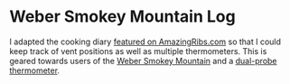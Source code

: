 # Weber Smokey Mountain Log

I adapted the cooking diary [featured on AmazingRibs.com][meathead] so
that I could keep track of vent positions as well as multiple
thermometers.  This is geared towards users of the
[Weber Smokey Mountain][vwb] and a
[dual-probe thermometer][thermometer].

[meathead]: http://amazingribs.com/tips_and_technique/cooking_log.html
[vwb]: http://www.virtualweberbullet.com
[thermometer]: http://www.amazon.com/gp/product/B00ANCXJR6/ref=as_li_tl?ie=UTF8&camp=1789&creative=390957&creativeASIN=B00ANCXJR6&linkCode=as2&tag=ryanaghdamc07-20&linkId=DLWBKEET2YLMDAQF
